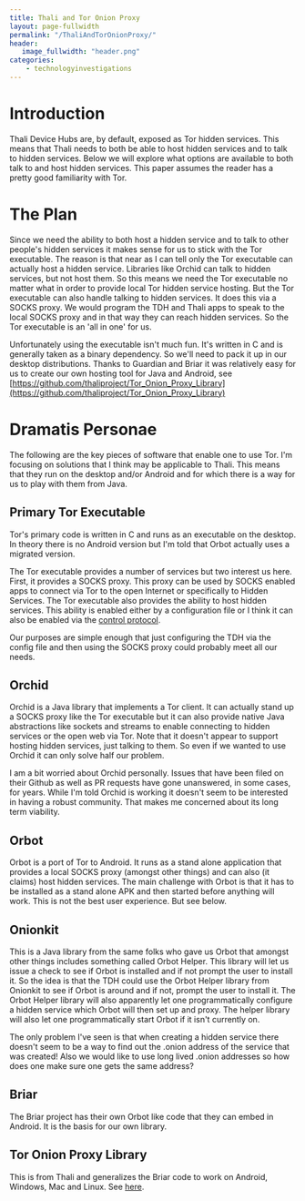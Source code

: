 ```yaml
---
title: Thali and Tor Onion Proxy
layout: page-fullwidth
permalink: "/ThaliAndTorOnionProxy/"
header:
   image_fullwidth: "header.png"
categories:
    - technologyinvestigations
---
```


# Introduction

Thali Device Hubs are, by default, exposed as Tor hidden services. This means that Thali needs to both be able to host hidden services and to talk to hidden services. Below we will explore what options are available to both talk to and host hidden services. This paper assumes the reader has a pretty good familiarity with Tor.

# The Plan

Since we need the ability to both host a hidden service and to talk to other people's hidden services it makes sense for us to stick with the Tor executable. The reason is that near as I can tell only the Tor executable can actually host a hidden service. Libraries like Orchid can talk to hidden services, but not host them. So this means we need the Tor executable no matter what in order to provide local Tor hidden service hosting. But the Tor executable can also handle talking to hidden services. It does this via a SOCKS proxy. We would program the TDH and Thali apps to speak to the local SOCKS proxy and in that way they can reach hidden services. So the Tor executable is an 'all in one' for us.

Unfortunately using the executable isn't much fun. It's written in C and is generally taken as a binary dependency. So we'll need to pack it up in our desktop distributions. Thanks to Guardian and Briar it was relatively easy for us to create our own hosting tool for Java and Android, see [https://github.com/thaliproject/Tor_Onion_Proxy_Library](https://github.com/thaliproject/Tor_Onion_Proxy_Library)

# Dramatis Personae

The following are the key pieces of software that enable one to use Tor. I'm focusing on solutions that I think may be applicable to Thali. This means that they run on the desktop and/or Android and for which there is a way for us to play with them from Java.

## Primary Tor Executable

Tor's primary code is written in C and runs as an executable on the desktop. In theory there is no Android version but I'm told that Orbot actually uses a migrated version.

The Tor executable provides a number of services but two interest us here. First, it provides a SOCKS proxy. This proxy can be used by SOCKS enabled apps to connect via Tor to the open Internet or specifically to Hidden Services. The Tor executable also provides the ability to host hidden services. This ability is enabled either by a configuration file or I think it can also be enabled via the [control protocol](https://gitweb.torproject.org/torspec.git/blob/HEAD:/control-spec.txt).

Our purposes are simple enough that just configuring the TDH via the config file and then using the SOCKS proxy could probably meet all our needs.

## Orchid

Orchid is a Java library that implements a Tor client. It can actually stand up a SOCKS proxy like the Tor executable but it can also provide native Java abstractions like sockets and streams to enable connecting to hidden services or the open web via Tor. Note that it doesn't appear to support hosting hidden services, just talking to them. So even if we wanted to use Orchid it can only solve half our problem.

I am a bit worried about Orchid personally. Issues that have been filed on their Github as well as PR requests have gone unanswered, in some cases, for years. While I'm told Orchid is working it doesn't seem to be interested in having a robust community. That makes me concerned about its long term viability.

## Orbot

Orbot is a port of Tor to Android. It runs as a stand alone application that provides a local SOCKS proxy (amongst other things) and can also (it claims) host hidden services. The main challenge with Orbot is that it has to be installed as a stand alone APK and then started before anything will work. This is not the best user experience. But see below.

## Onionkit

This is a  Java library from the same folks who gave us Orbot that amongst other things includes something called Orbot Helper. This library will let us issue a check to see if Orbot is installed and if not prompt the user to install it. So the idea is that the TDH could use the Orbot Helper library from Onionkit to see if Orbot is around and if not, prompt the user to install it. The Orbot Helper library will also apparently let one programmatically configure a hidden service which Orbot will then set up and proxy. The helper library will also let one programmatically start Orbot if it isn't currently on.

The only problem I've seen is that when creating a hidden service there doesn't seem to be a way to find out the .onion address of the service that was created! Also we would like to use long lived .onion addresses so how does one make sure one gets the same address?

## Briar

The Briar project has their own Orbot like code that they can embed in Android. It is the basis for our own library.

## Tor Onion Proxy Library
This is from Thali and generalizes the Briar code to work on Android, Windows, Mac and Linux. See [here](https://github.com/thaliproject/Tor_Onion_Proxy_Library).
